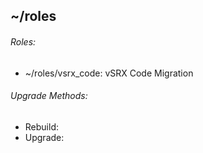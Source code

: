 ## ~/roles

###### Roles:

* ~/roles/vsrx_code: vSRX Code Migration

###### Upgrade Methods:

* Rebuild:
* Upgrade:

